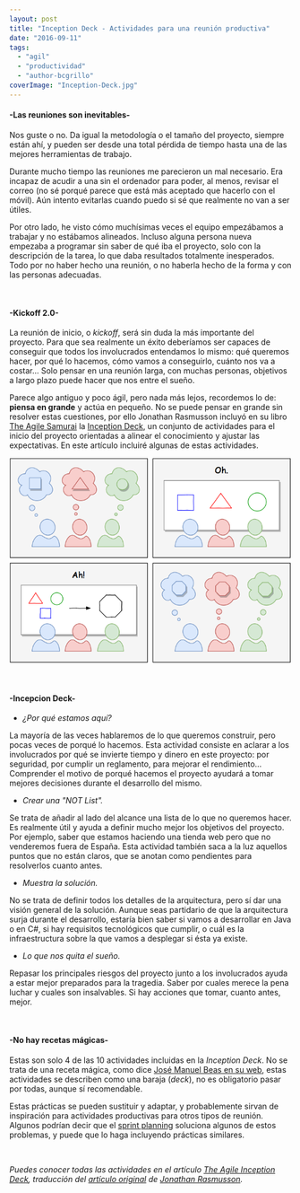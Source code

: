 ```yaml
---
layout: post
title: "Inception Deck - Actividades para una reunión productiva"
date: "2016-09-11"
tags: 
  - "agil"
  - "productividad"
  - "author-bcgrillo"
coverImage: "Inception-Deck.jpg"
---
```


#### \-Las reuniones son inevitables-

Nos guste o no. Da igual la metodología o el tamaño del proyecto, siempre están ahí, y pueden ser desde una total pérdida de tiempo hasta una de las mejores herramientas de trabajo.

Durante mucho tiempo las reuniones me parecieron un mal necesario. Era incapaz de acudir a una sin el ordenador para poder, al menos, revisar el correo (no sé porqué parece que está más aceptado que hacerlo con el móvil). Aún intento evitarlas cuando puedo si sé que realmente no van a ser útiles.

Por otro lado, he visto cómo muchísimas veces el equipo empezábamos a trabajar y no estábamos alineados. Incluso alguna persona nueva empezaba a programar sin saber de qué iba el proyecto, solo con la descripción de la tarea, lo que daba resultados totalmente inesperados. Todo por no haber hecho una reunión, o no haberla hecho de la forma y con las personas adecuadas.

 

#### \-Kickoff 2.0-

La reunión de inicio, o _kickoff_, será sin duda la más importante del proyecto. Para que sea realmente un éxito deberíamos ser capaces de conseguir que todos los involucrados entendamos lo mismo: qué queremos hacer, por qué lo hacemos, cómo vamos a conseguirlo, cuánto nos va a costar... Solo pensar en una reunión larga, con muchas personas, objetivos a largo plazo puede hacer que nos entre el sueño.

Parece algo antiguo y poco ágil, pero nada más lejos, recordemos lo de: **piensa en grande** y actúa en pequeño. No se puede pensar en grande sin resolver estas cuestiones, por ello Jonathan Rasmusson incluyó en su libro [The Agile Samurai](https://pragprog.com/titles/jtrap/the-agile-samurai) la [Inception Deck](https://agilewarrior.wordpress.com/2010/11/06/the-agile-inception-deck/), un conjunto de actividades para el inicio del proyecto orientadas a alinear el conocimiento y ajustar las expectativas. En este artículo incluiré algunas de estas actividades.

![Inception Deck](/images/InceptionDeck.png)

 

#### \-Incepcion Deck-

- _¿Por qué estamos aquí?_

La mayoría de las veces hablaremos de lo que queremos construir, pero pocas veces de porqué lo hacemos. Esta actividad consiste en aclarar a los involucrados por qué se invierte tiempo y dinero en este proyecto: por seguridad, por cumplir un reglamento, para mejorar el rendimiento... Comprender el motivo de porqué hacemos el proyecto ayudará a tomar mejores decisiones durante el desarrollo del mismo.

- _Crear una "NOT List"._

Se trata de añadir al lado del alcance una lista de lo que no queremos hacer. Es realmente útil y ayuda a definir mucho mejor los objetivos del proyecto. Por ejemplo, saber que estamos haciendo una tienda web pero que no venderemos fuera de España. Esta actividad también saca a la luz aquellos puntos que no están claros, que se anotan como pendientes para resolverlos cuanto antes.

- _Muestra la solución._

No se trata de definir todos los detalles de la arquitectura, pero sí dar una visión general de la solución. Aunque seas partidario de que la arquitectura surja durante el desarrollo, estaría bien saber si vamos a desarrollar en Java o en C#, si hay requisitos tecnológicos que cumplir, o cuál es la infraestructura sobre la que vamos a desplegar si ésta ya existe.

- _Lo que nos quita el sueño._

Repasar los principales riesgos del proyecto junto a los involucrados ayuda a estar mejor preparados para la tragedia. Saber por cuales merece la pena luchar y cuales son insalvables. Si hay acciones que tomar, cuanto antes, mejor.

 

#### \-No hay recetas mágicas-

Estas son solo 4 de las 10 actividades incluidas en la _Inception Deck_. No se trata de una receta mágica, como dice [José Manuel Beas en su web](http://jmbeas.es/guias/agile-inception/), estas actividades se describen como una baraja (_deck_), no es obligatorio pasar por todas, aunque sí recomendable.

Estas prácticas se pueden sustituir y adaptar, y probablemente sirvan de inspiración para actividades productivas para otros tipos de reunión. Algunos podrían decir que el [sprint planning](https://proyectosagiles.org/planificacion-iteracion-sprint-planning/) soluciona algunos de estos problemas, y puede que lo haga incluyendo prácticas similares.

 

_Puedes conocer todas las actividades en el artículo [The Agile Inception Deck](https://lanalua.com/blog/the-agile-inception-deck), traducción del [artículo original](https://agilewarrior.wordpress.com/2010/11/06/the-agile-inception-deck/#comment-15039) de [Jonathan Rasmusson](https://agilewarrior.wordpress.com/about/)._
